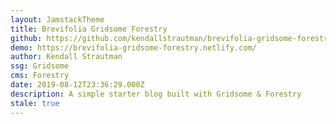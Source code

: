 ```yaml
---
layout: JamstackTheme
title: Brevifolia Gridsome Forestry
github: https://github.com/kendallstrautman/brevifolia-gridsome-forestry
demo: https://brevifolia-gridsome-forestry.netlify.com/
author: Kendall Strautman
ssg: Gridsome
cms: Forestry
date: 2019-08-12T23:36:29.000Z
description: A simple starter blog built with Gridsome & Forestry
stale: true
---
```

